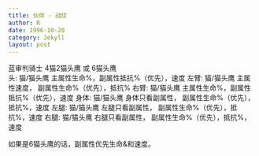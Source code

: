 ```yaml
---
title: 伙伴 - 战纹
author: R
date: 1996-10-20
category: Jekyll
layout: post
---
```


蓝审判骑士 4猫2猫头鹰 或 6猫头鹰<br>
头: 猫/猫头鹰 主属性生命%，副属性抵抗%（优先），速度
左臂: 猫/猫头鹰 主属性速度， 副属性生命%（优先），抵抗%
右臂: 猫/猫头鹰 主属性生命%，副属性抵抗%（优先），速度
身体: 猫/猫头鹰 身体只看副属性， 副属性生命%（优先），抵抗%，速度
左腿: 猫/猫头鹰 左腿只看副属性， 副属性生命%（优先），抵抗%，速度
右腿: 猫/猫头鹰 右腿只看副属性， 副属性生命%（优先），抵抗%，速度

如果是6猫头鹰的话，副属性优先生命&和速度。